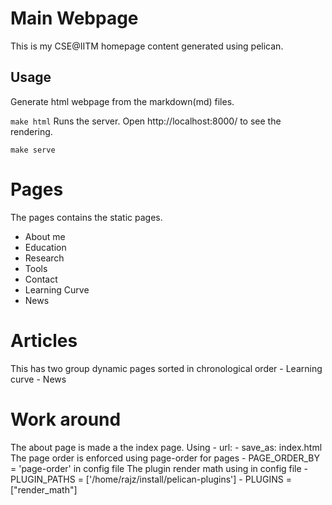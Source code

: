 # Main Webpage
This is my CSE@IITM homepage content generated using pelican.

## Usage
Generate html webpage from the markdown(md) files.

```make html```
Runs the server. Open http://localhost:8000/ to see the rendering.

```make serve```


# Pages
The pages contains the static pages.
- About me
- Education
- Research
- Tools
- Contact
- Learning Curve
- News

# Articles
This has two group dynamic pages sorted in chronological order
	- Learning curve
	- News

# Work around
The about page is made a the index page. Using 
	- url: 
	- save_as: index.html
The page order is enforced using page-order for pages
	- PAGE_ORDER_BY = 'page-order' in config file
The plugin render math using in config file
	- PLUGIN_PATHS = ['/home/rajz/install/pelican-plugins']
	- PLUGINS = ["render_math"]
